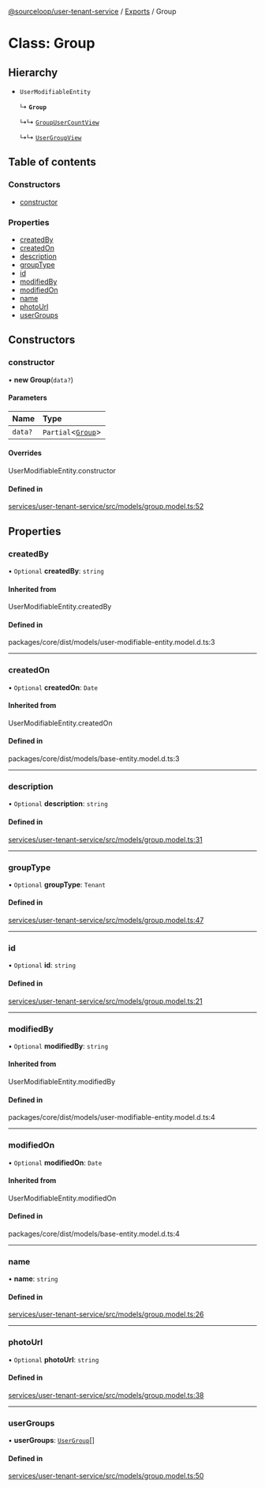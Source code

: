 [@sourceloop/user-tenant-service](../README.md) / [Exports](../modules.md) / Group

# Class: Group

## Hierarchy

- `UserModifiableEntity`

  ↳ **`Group`**

  ↳↳ [`GroupUserCountView`](GroupUserCountView.md)

  ↳↳ [`UserGroupView`](UserGroupView.md)

## Table of contents

### Constructors

- [constructor](Group.md#constructor)

### Properties

- [createdBy](Group.md#createdby)
- [createdOn](Group.md#createdon)
- [description](Group.md#description)
- [groupType](Group.md#grouptype)
- [id](Group.md#id)
- [modifiedBy](Group.md#modifiedby)
- [modifiedOn](Group.md#modifiedon)
- [name](Group.md#name)
- [photoUrl](Group.md#photourl)
- [userGroups](Group.md#usergroups)

## Constructors

### constructor

• **new Group**(`data?`)

#### Parameters

| Name | Type |
| :------ | :------ |
| `data?` | `Partial`<[`Group`](Group.md)\> |

#### Overrides

UserModifiableEntity.constructor

#### Defined in

[services/user-tenant-service/src/models/group.model.ts:52](https://github.com/sourcefuse/loopback4-microservice-catalog/blob/089fc2dc0/services/user-tenant-service/src/models/group.model.ts#L52)

## Properties

### createdBy

• `Optional` **createdBy**: `string`

#### Inherited from

UserModifiableEntity.createdBy

#### Defined in

packages/core/dist/models/user-modifiable-entity.model.d.ts:3

___

### createdOn

• `Optional` **createdOn**: `Date`

#### Inherited from

UserModifiableEntity.createdOn

#### Defined in

packages/core/dist/models/base-entity.model.d.ts:3

___

### description

• `Optional` **description**: `string`

#### Defined in

[services/user-tenant-service/src/models/group.model.ts:31](https://github.com/sourcefuse/loopback4-microservice-catalog/blob/089fc2dc0/services/user-tenant-service/src/models/group.model.ts#L31)

___

### groupType

• `Optional` **groupType**: `Tenant`

#### Defined in

[services/user-tenant-service/src/models/group.model.ts:47](https://github.com/sourcefuse/loopback4-microservice-catalog/blob/089fc2dc0/services/user-tenant-service/src/models/group.model.ts#L47)

___

### id

• `Optional` **id**: `string`

#### Defined in

[services/user-tenant-service/src/models/group.model.ts:21](https://github.com/sourcefuse/loopback4-microservice-catalog/blob/089fc2dc0/services/user-tenant-service/src/models/group.model.ts#L21)

___

### modifiedBy

• `Optional` **modifiedBy**: `string`

#### Inherited from

UserModifiableEntity.modifiedBy

#### Defined in

packages/core/dist/models/user-modifiable-entity.model.d.ts:4

___

### modifiedOn

• `Optional` **modifiedOn**: `Date`

#### Inherited from

UserModifiableEntity.modifiedOn

#### Defined in

packages/core/dist/models/base-entity.model.d.ts:4

___

### name

• **name**: `string`

#### Defined in

[services/user-tenant-service/src/models/group.model.ts:26](https://github.com/sourcefuse/loopback4-microservice-catalog/blob/089fc2dc0/services/user-tenant-service/src/models/group.model.ts#L26)

___

### photoUrl

• `Optional` **photoUrl**: `string`

#### Defined in

[services/user-tenant-service/src/models/group.model.ts:38](https://github.com/sourcefuse/loopback4-microservice-catalog/blob/089fc2dc0/services/user-tenant-service/src/models/group.model.ts#L38)

___

### userGroups

• **userGroups**: [`UserGroup`](UserGroup.md)[]

#### Defined in

[services/user-tenant-service/src/models/group.model.ts:50](https://github.com/sourcefuse/loopback4-microservice-catalog/blob/089fc2dc0/services/user-tenant-service/src/models/group.model.ts#L50)
